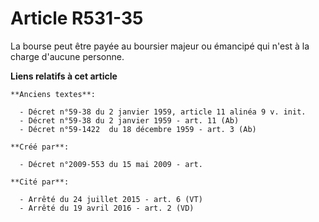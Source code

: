 # Article R531-35

La bourse peut être payée au boursier majeur ou émancipé qui n'est à la charge d'aucune personne.

**Liens relatifs à cet article**

	**Anciens textes**:

	  - Décret n°59-38 du 2 janvier 1959, article 11 alinéa 9 v. init.
	  - Décret n°59-38 du 2 janvier 1959 - art. 11 (Ab)
	  - Décret n°59-1422  du 18 décembre 1959 - art. 3 (Ab)

	**Créé par**:

	  - Décret n°2009-553 du 15 mai 2009 - art.

	**Cité par**:

	  - Arrêté du 24 juillet 2015 - art. 6 (VT)
	  - Arrêté du 19 avril 2016 - art. 2 (VD)
